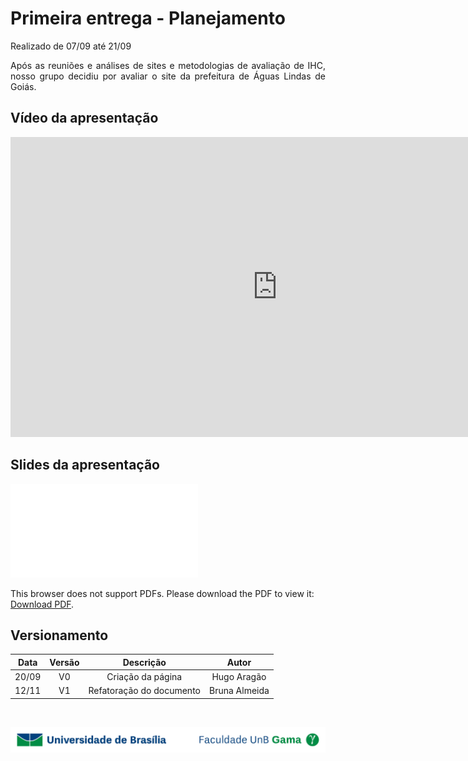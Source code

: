 # Primeira entrega - Planejamento

<p align="justify">Realizado de 07/09 até 21/09</p>
<p align="justify">Após as reuniões e análises de sites e metodologias de avaliação de IHC, nosso grupo decidiu por avaliar o site da prefeitura de Águas Lindas de Goiás.</p>


## Vídeo da apresentação

<iframe width="853" height="480" src="https://www.youtube.com/embed/G7QeHawLEUo" frameborder="0" allow="accelerometer; autoplay; clipboard-write; encrypted-media; gyroscope; picture-in-picture" allowfullscreen></iframe>

## Slides da apresentação

<object data="../../imagens/apresentacao_1.pdf" type="application/pdf" width="700px" height="400px">
<embed src="../../imagens/apresentacao_1.pdf">
        <p>This browser does not support PDFs. Please download the PDF to view it: <a href="../../imagens/apresentacao_1.pdf">Download PDF</a>.</p>
    </embed>
</object>


## Versionamento

| Data |Versão| Descrição | Autor |
|:----:|:----:|:---------:|:-----:|
|20/09 | V0   |Criação da página|Hugo Aragão|
|12/11 | V1   |Refatoração do documento|Bruna Almeida|

</br>

<div> <p align = "center"><img src="../../imagens/unb-fga-extenso.jpg" width="700"></div>
